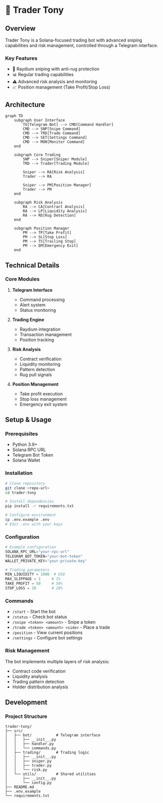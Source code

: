 # 🤖 Trader Tony

## Overview
Trader Tony is a Solana-focused trading bot with advanced sniping capabilities and risk management, controlled through a Telegram interface.

### Key Features
- 🎯 Raydium sniping with anti-rug protection
- 📊 Regular trading capabilities
- ⚠️ Advanced risk analysis and monitoring
- 📈 Position management (Take Profit/Stop Loss)

## Architecture
```mermaid
graph TD
    subgraph User Interface
        TG[Telegram Bot] --> CMD[Command Handler]
        CMD --> SNP[Snipe Command]
        CMD --> TRD[Trade Command]
        CMD --> SET[Settings Command]
        CMD --> MON[Monitor Command]
    end

    subgraph Core Trading
        SNP --> Sniper[Sniper Module]
        TRD --> Trader[Trading Module]
        
        Sniper --> RA[Risk Analysis]
        Trader --> RA
        
        Sniper --> PM[Position Manager]
        Trader --> PM
    end

    subgraph Risk Analysis
        RA --> CA[Contract Analysis]
        RA --> LP[Liquidity Analysis]
        RA --> RD[Rug Detection]
    end

    subgraph Position Manager
        PM --> TP[Take Profit]
        PM --> SL[Stop Loss]
        PM --> TS[Trailing Stop]
        PM --> EM[Emergency Exit]
    end
```

## Technical Details

### Core Modules
1. **Telegram Interface**
   - Command processing
   - Alert system
   - Status monitoring

2. **Trading Engine**
   - Raydium integration
   - Transaction management
   - Position tracking

3. **Risk Analysis**
   - Contract verification
   - Liquidity monitoring
   - Pattern detection
   - Rug pull signals

4. **Position Management**
   - Take profit execution
   - Stop loss management
   - Emergency exit system

## Setup & Usage

### Prerequisites
- Python 3.9+
- Solana RPC URL
- Telegram Bot Token
- Solana Wallet

### Installation
```bash
# Clone repository
git clone <repo-url>
cd trader-tony

# Install dependencies
pip install -r requirements.txt

# Configure environment
cp .env.example .env
# Edit .env with your keys
```

### Configuration
```python
# Example configuration
SOLANA_RPC_URL="your-rpc-url"
TELEGRAM_BOT_TOKEN="your-bot-token"
WALLET_PRIVATE_KEY="your-private-key"

# Trading parameters
MIN_LIQUIDITY = 1000  # USD
MAX_SLIPPAGE = 1     # 1%
TAKE_PROFIT = 50     # 50%
STOP_LOSS = 20       # 20%
```

### Commands
- `/start` - Start the bot
- `/status` - Check bot status
- `/snipe <token> <amount>` - Snipe a token
- `/trade <token> <amount> <side>` - Place a trade
- `/position` - View current positions
- `/settings` - Configure bot settings

### Risk Management
The bot implements multiple layers of risk analysis:
- Contract code verification
- Liquidity analysis
- Trading pattern detection
- Holder distribution analysis

## Development

### Project Structure
```
trader-tony/
├── src/
│   ├── bot/           # Telegram interface
│   │   ├── __init__.py
│   │   ├── handler.py
│   │   └── commands.py
│   ├── trading/       # Trading logic
│   │   ├── __init__.py
│   │   ├── sniper.py
│   │   ├── trader.py
│   │   └── risk.py
│   └── utils/         # Shared utilities
│       ├── __init__.py
│       └── config.py
├── README.md
├── .env.example
└── requirements.txt
